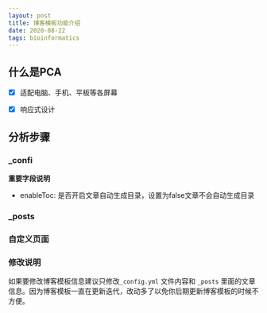 ```yaml
---
layout: post
title: 博客模板功能介绍
date: 2020-08-22
tags: bioinformatics   
---
```


## 什么是PCA

- [x] 适配电脑、手机、平板等各屏幕
- [x] 响应式设计



## 分析步骤

### _confi


**重要字段说明**

* enableToc: 是否开启文章自动生成目录，设置为false文章不会自动生成目录

### _posts


### 自定义页面



### 修改说明

如果要修改博客模板信息建议只修改`_config.yml` 文件内容和 `_posts` 里面的文章信息。因为博客模板一直在更新迭代，改动多了以免你后期更新博客模板的时候不方便。

